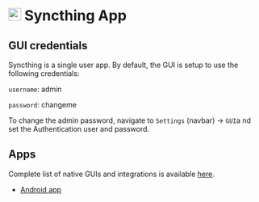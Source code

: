 # <img src="/img/syncthing-logo.png" width="25px"> Syncthing App

## GUI credentials

Syncthing is a single user app. By default, the GUI is setup to use the following credentials:

`username`: admin

`password`: changeme

To change the admin password, navigate to `Settings` (navbar) -> `GUI`a nd set the Authentication user
and password.

## Apps

Complete list of native GUIs and integrations is available [here](https://syncthing.net/).

* [Android app](https://play.google.com/store/apps/details?id=com.nutomic.syncthingandroid)

